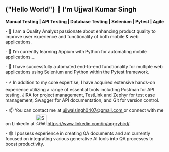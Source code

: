 <p><h2>("Hello World") 👋 I’m Ujjwal Kumar Singh</h2></p>
  <p><b>Manual Testing | API Testing | Database Testing | Selenium | Pytest | Agile</b></p>
  <p>- 🔭 I am a Quality Analyst passionate about enhancing product quality to improve user experience and functionality of both mobile & web applications. </p>
<p>- 🌱 I’m currently learning Appium with Python for automating mobile applications....</p>
<p>- 💞️ I have successfully automated end-to-end functionality for multiple web applications using Selenium and Python within the Pytest framework.</p>
<p>- ⚡ In addition to my core expertise, I have acquired extensive hands-on experience utilizing a range of essential tools including Postman for API testing, JIRA for project management, TestLink and Zephyr for test case management, Swagger for API documentation, and Git for version control. </p>
<p>- 📫 You can contact me at <a href="url"> ujjwalsingh0407@gmail.com </a> or connect with me on LinkedIn at <img src="https://cdn.pixabay.com/photo/2017/11/10/05/05/linkedin-2935407_1280.png" alt = "Screenshot22.png"  width="34" height="34" />  <a href="url">https://www.linkedin.com/in/angrybird/</a>.</p>
<p>- 😄 I possess experience in creating QA documents and am currently focused on integrating various generative AI tools into QA processes to boost productivity.</p>


<!---
angrybird04/angrybird04 is a ✨ special ✨ repository because its `README.md` (this file) appears on your GitHub profile.
You can click the Preview link to take a look at your changes.
--->
